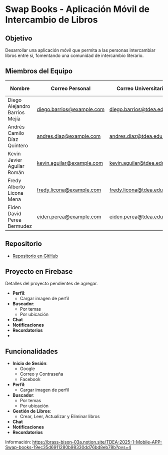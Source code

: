 # Swap Books - Aplicación Móvil de Intercambio de Libros

## Objetivo

Desarrollar una aplicación móvil que permita a las personas intercambiar libros entre sí, fomentando una comunidad de intercambio literario.

## Miembros del Equipo

| Nombre                         | Correo Personal                     | Correo Universitario                  | Usuario de GitHub  |
|--------------------------------|-------------------------------------|---------------------------------------|--------------------|
| Diego Alejandro Barrios Mejía  | [diego.barrios@example.com](mailto:diego.barrios@example.com) | [diego.barrios@tdea.edu.co](mailto:diego.barrios@tdea.edu.co) | AlejoBarriosM      |
| Andrés Camilo Díaz Quintero    | [andres.diaz@example.com](mailto:andres.diaz@example.com)     | [andres.diaz@tdea.edu.co](mailto:andres.diaz@tdea.edu.co)     | Milo2404           |
| Kevin Javier Aguilar Román     | [kevin.aguilar@example.com](mailto:kevin.aguilar@example.com) | [kevin.aguilar@tdea.edu.co](mailto:kevin.aguilar@tdea.edu.co) | konig101           |
| Fredy Alberto Licona Mena      | [fredy.licona@example.com](mailto:fredy.licona@example.com)   | [fredy.licona@tdea.edu.co](mailto:fredy.licona@tdea.edu.co)   | frdyWrld           |
| Eiden David Perea Bermudez     | [eiden.perea@example.com](mailto:eiden.perea@example.com)     | [eiden.perea@tdea.edu.co](mailto:eiden.perea@tdea.edu.co)     | Eiden-21           |

## Repositorio

- [Repositorio en GitHub](https://github.com/AlejoBarriosM/TDEA-2025-1-mobile-dev)

## Proyecto en Firebase

Detalles del proyecto pendientes de agregar.
- **Perfil**:
  - Cargar imagen de perfil
- **Buscador**:
  - Por temas
  - Por ubicación
- **Chat**
- **Notificaciones**
- **Recordatorios**
- 
## Funcionalidades

- **Inicio de Sesión**:
  - Google
  - Correo y Contraseña
  - Facebook
- **Perfil**:
  - Cargar imagen de perfil
- **Buscador**:
  - Por temas
  - Por ubicación
- **Gestión de Libros**:
  - Crear, Leer, Actualizar y Eliminar libros
- **Chat**
- **Notificaciones**
- **Recordatorios**

 Información: https://brass-bison-03a.notion.site/TDEA-2025-1-Mobile-APP-Swap-books-19ec35d6911280b98330dd76bd8eb78b?pvs=4 
